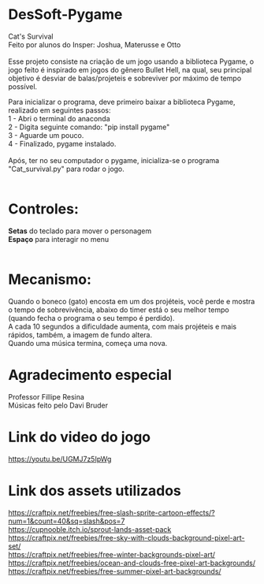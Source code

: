 # DesSoft-Pygame
Cat's Survival <br>
Feito por alunos do Insper: Joshua, Materusse e Otto <br>
<br>
Esse projeto consiste na criação de um jogo usando a biblioteca Pygame, o jogo feito é inspirado em jogos do gênero Bullet Hell, na qual, seu principal objetivo é desviar de 
balas/projeteis e sobreviver por máximo de tempo possível.

Para inicializar o programa, deve primeiro baixar a biblioteca Pygame, realizado em seguintes passos: <br>
1 - Abri o terminal do anaconda <br>
2 - Digita seguinte comando: "pip install pygame" <br>
3 - Aguarde um pouco. <br>
4 - Finalizado, pygame instalado. <br> 
<br> 
Após, ter no seu computador o pygame, inicializa-se o programa "Cat_survival.py" para rodar o jogo. <br>
<br>
# Controles: 
**Setas** do teclado para mover o personagem <br> 
**Espaço** para interagir no menu <br>
<br>
# Mecanismo: 
Quando o boneco (gato) encosta em um dos projéteis, você perde e mostra o tempo de sobrevivência, abaixo do timer está o seu melhor tempo (quando fecha o programa
o seu tempo é perdido). <br>
A cada 10 segundos a dificuldade aumenta, com mais projéteis e mais rápidos, também, a imagem de fundo altera. <br>
Quando uma música termina, começa uma nova.

# Agradecimento especial
Professor Fillipe Resina <br>
Músicas feito pelo Davi Bruder <br>
# Link do video do jogo
https://youtu.be/UGMJ7z5IpWg

# Link dos assets utilizados
https://craftpix.net/freebies/free-slash-sprite-cartoon-effects/?num=1&count=40&sq=slash&pos=7 <br>
https://cupnooble.itch.io/sprout-lands-asset-pack <br>
https://craftpix.net/freebies/free-sky-with-clouds-background-pixel-art-set/ <br>
https://craftpix.net/freebies/free-winter-backgrounds-pixel-art/ <br>
https://craftpix.net/freebies/ocean-and-clouds-free-pixel-art-backgrounds/ <br>
https://craftpix.net/freebies/free-summer-pixel-art-backgrounds/
